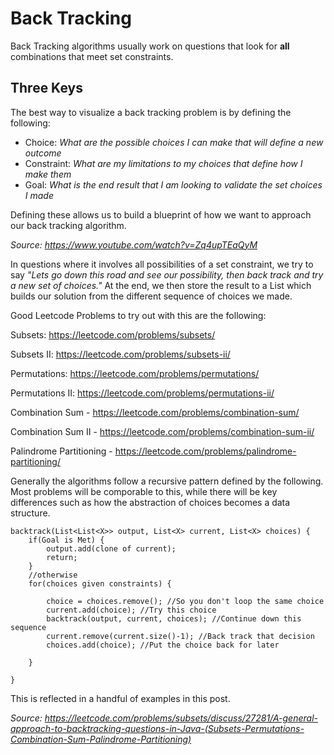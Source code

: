 # Back Tracking

Back Tracking algorithms usually work on questions that look for **all** combinations that meet set constraints.

## Three Keys

The best way to visualize a back tracking problem is by defining the following:

- Choice: *What are the possible choices I can make that will define a new outcome*
- Constraint: *What are my limitations to my choices that define how I make them*
- Goal: *What is the end result that I am looking to validate the set choices I made*

Defining these allows us to build a blueprint of how we want to approach our back tracking algorithm. 

*Source: https://www.youtube.com/watch?v=Zq4upTEaQyM*

In questions where it involves all possibilities of a set constraint, we try to say *"Lets go down this road and see our possibility, then back track and try a new set of choices."* At the end, we then store the result to a List which builds our solution from the different sequence of choices we made.

Good Leetcode Problems to try out with this are the following:

Subsets: https://leetcode.com/problems/subsets/

Subsets II: https://leetcode.com/problems/subsets-ii/
 
Permutations: https://leetcode.com/problems/permutations/

Permutations II: https://leetcode.com/problems/permutations-ii/
 
Combination Sum - https://leetcode.com/problems/combination-sum/
 
Combination Sum II - https://leetcode.com/problems/combination-sum-ii/
 
Palindrome Partitioning - https://leetcode.com/problems/palindrome-partitioning/

Generally the algorithms follow a recursive pattern defined by the following. Most problems will be comporable to this, while there will be key differences such as how the abstraction of choices becomes a data structure.

```
backtrack(List<List<X>> output, List<X> current, List<X> choices) {
    if(Goal is Met) {
        output.add(clone of current);
        return; 
    }
    //otherwise
    for(choices given constraints) {
        
        choice = choices.remove(); //So you don't loop the same choice 
        current.add(choice); //Try this choice
        backtrack(output, current, choices); //Continue down this sequence
        current.remove(current.size()-1); //Back track that decision
        choices.add(choice); //Put the choice back for later

    }

}
```

This is reflected in a handful of examples in this post.

*Source: https://leetcode.com/problems/subsets/discuss/27281/A-general-approach-to-backtracking-questions-in-Java-(Subsets-Permutations-Combination-Sum-Palindrome-Partitioning)*
